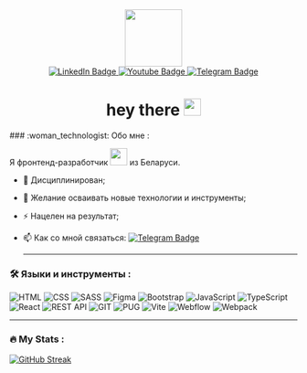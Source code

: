 <div id="header" align="center">
  <img src="https://media.giphy.com/media/M9gbBd9nbDrOTu1Mqx/giphy.gif" width="100"/>
  <div id="badges" align="center">
  <a href="https://www.linkedin.com/in/vitalik-babajanyan/">
    <img src="https://img.shields.io/badge/LinkedIn-blue?style=for-the-badge&logo=linkedin&logoColor=white" alt="LinkedIn Badge"/>
  </a>
  <a href="https://www.youtube.com/@user-em5wx6jx6d">
    <img src="https://img.shields.io/badge/YouTube-red?style=for-the-badge&logo=youtube&logoColor=white" alt="Youtube Badge"/>
  </a>
  <a href="https://t.me/vitalik170388">
    <img src="https://img.shields.io/badge/Telegram-blue?style=for-the-badge&logo=telegram&logoColor=white" alt="Telegram Badge"/>
  </a>
</div>
<img src="https://komarev.com/ghpvc/?username=your-github-Babajanyan&style=flat-square&color=blue" alt=""/>
  <h1>
  hey there
  <img src="https://media.giphy.com/media/hvRJCLFzcasrR4ia7z/giphy.gif" width="30px"/>
</h1>
</div>
### :woman_technologist: Обо мне :

Я фронтенд-разработчик <img src="https://media.giphy.com/media/WUlplcMpOCEmTGBtBW/giphy.gif" width="30">  из Беларуси.
- :telescope: Дисциплинирован;

- :seedling: Желание осваивать новые технологии и инструменты;

- :zap: Нацелен на результат;

- :mailbox: Как со мной связаться:  [![Telegram Badge](https://img.shields.io/badge/Babajanyan-blue?style=flat&logo=Telegram&logoColor=white)](https://t.me/vitaly1822)

  ---

### :hammer_and_wrench: Языки и инструменты :
![HTML](https://img.shields.io/badge/html-6DA55F?style=for-the-badge&logo=html&logoColor=white)
![CSS](https://img.shields.io/badge/css-%23593d88.svg?style=for-the-badge&logo=css&logoColor=white)
![SASS](https://img.shields.io/badge/sass-black?style=for-the-badge&logo=sass&logoColor=white)
![Figma](https://img.shields.io/badge/figma-red?style=for-the-badge&logo=figma&logoColor=white)
![Bootstrap](https://img.shields.io/badge/bootstrap-%23E0234E.svg?style=for-the-badge&logo=bootstrap&logoColor=white)
![JavaScript](https://img.shields.io/badge/JavaScript-F7DF1E?style=for-the-badge&logo=javascript&logoColor=black)
![TypeScript](https://img.shields.io/badge/TypeSctipt-316192?style=for-the-badge&logo=typescript&logoColor=white)
![React](https://img.shields.io/badge/react-%2320232a.svg?style=for-the-badge&logo=react&logoColor=%2361DAFB)
![REST API](https://img.shields.io/badge/rest_api-%2320232a.svg?style=for-the-badge&logo=react&logoColor=%2361DAFB)
![GIT](https://img.shields.io/badge/git-%230081CB.svg?style=for-the-badge&logo=git&logoColor=white)
![PUG](https://img.shields.io/badge/pug-%2338B2AC.svg?style=for-the-badge&logo=pug&logoColor=white)
![Vite](https://img.shields.io/badge/vite-%23646CFF.svg?style=for-the-badge&logo=vite&logoColor=white)
![Webflow](https://img.shields.io/badge/webflow-316192?style=for-the-badge&logo=webflow&logoColor=white)
![Webpack](https://img.shields.io/badge/webpack-%238DD6F9.svg?style=for-the-badge&logo=webpack&logoColor=black)

---

### :fire: My Stats :
[![GitHub Streak](https://github-readme-streak-stats.herokuapp.com?user=Babajanyan&hide_border=&locale=ru&date_format=M%20j%5B%2C%20Y%5D)](https://git.io/streak-stats)



